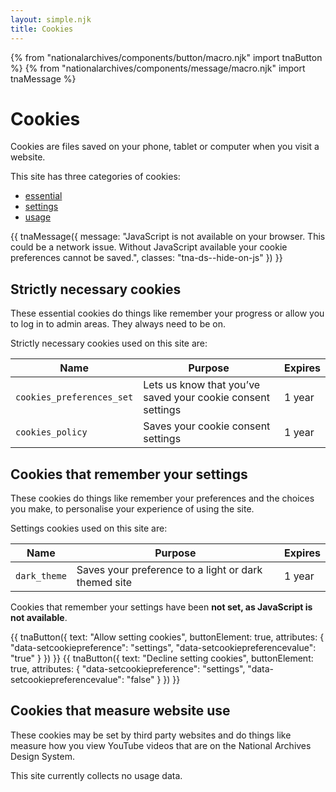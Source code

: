 ```yaml
---
layout: simple.njk
title: Cookies
---
```


{% from "nationalarchives/components/button/macro.njk" import tnaButton %}
{% from "nationalarchives/components/message/macro.njk" import tnaMessage %}

# Cookies

Cookies are files saved on your phone, tablet or computer when you visit a website.

This site has three categories of cookies:

- [essential](#strictly-necessary-cookies)
- [settings](#cookies-that-remember-your-settings)
- [usage](#cookies-that-measure-website-use)

{{ tnaMessage({
  message: "JavaScript is not available on your browser. This could be a network issue. Without JavaScript available your cookie preferences cannot be saved.",
  classes: "tna-ds--hide-on-js"
}) }}

## Strictly necessary cookies

These essential cookies do things like remember your progress or allow you to log in to admin areas. They always need to be on.

Strictly necessary cookies used on this site are:

| Name                      | Purpose                                                     | Expires |
| ------------------------- | ----------------------------------------------------------- | ------- |
| `cookies_preferences_set` | Lets us know that you’ve saved your cookie consent settings | 1 year  |
| `cookies_policy`          | Saves your cookie consent settings                          | 1 year  |

## Cookies that remember your settings

These cookies do things like remember your preferences and the choices you make, to personalise your experience of using the site.

Settings cookies used on this site are:

| Name                      | Purpose                                              | Expires |
| ------------------------- | ---------------------------------------------------- | ------- |
| `dark_theme`              | Saves your preference to a light or dark themed site | 1 year  |

<p aria-live="assertive" class="tna-ds--show-on-js">Cookies that remember your settings have been <strong data-showcookiepreference="settings">not set, as JavaScript is not available</strong>.</p>

<div class="tna-button-group tna-ds--show-on-js">
{{ tnaButton({
  text: "Allow setting cookies",
  buttonElement: true,
  attributes: {
    "data-setcookiepreference": "settings",
    "data-setcookiepreferencevalue": "true"
  }
}) }} {{ tnaButton({
  text: "Decline setting cookies",
  buttonElement: true,
  attributes: {
    "data-setcookiepreference": "settings",
    "data-setcookiepreferencevalue": "false"
  }
}) }}
</div>

## Cookies that measure website use

These cookies may be set by third party websites and do things like measure how you view YouTube videos that are on the National Archives Design System.

This site currently collects no usage data.
